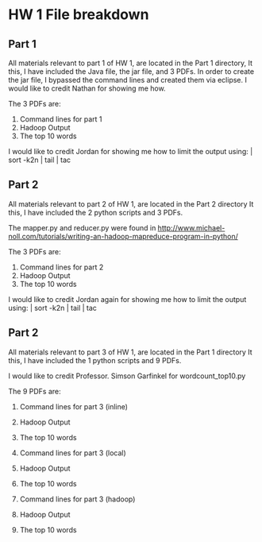 HW 1 File breakdown
=====================

Part 1
-------
All materials relevant to part 1 of HW 1, are located in the Part 1 directory,
It this, I have included the Java file, the jar file, and 3 PDFs.
In order to create the jar file, I bypassed the command lines and created them via eclipse.
I would like to credit Nathan for showing me how.

The 3 PDFs are:
1. Command lines for part 1
2. Hadoop Output
3. The top 10 words

I would like to credit Jordan for showing me how to limit the output using: | sort -k2n | tail | tac

Part 2
--------
All materials relevant to part 2 of HW 1, are located in the Part 2 directory
It this, I have included the 2 python scripts and 3 PDFs.

The mapper.py and reducer.py were found in http://www.michael-noll.com/tutorials/writing-an-hadoop-mapreduce-program-in-python/

The 3 PDFs are:
1. Command lines for part 2
2. Hadoop Output
3. The top 10 words

I would like to credit Jordan again for showing me how to limit the output using: | sort -k2n | tail | tac

Part 2
--------
All materials relevant to part 3 of HW 1, are located in the Part 1 directory
It this, I have included the 1 python scripts and 9 PDFs.

I would like to credit Professor. Simson Garfinkel for wordcount_top10.py 

The 9 PDFs are:
1. Command lines for part 3 (inline)
2. Hadoop Output
3. The top 10 words

1. Command lines for part 3 (local)
2. Hadoop Output
3. The top 10 words

1. Command lines for part 3 (hadoop)
2. Hadoop Output
3. The top 10 words